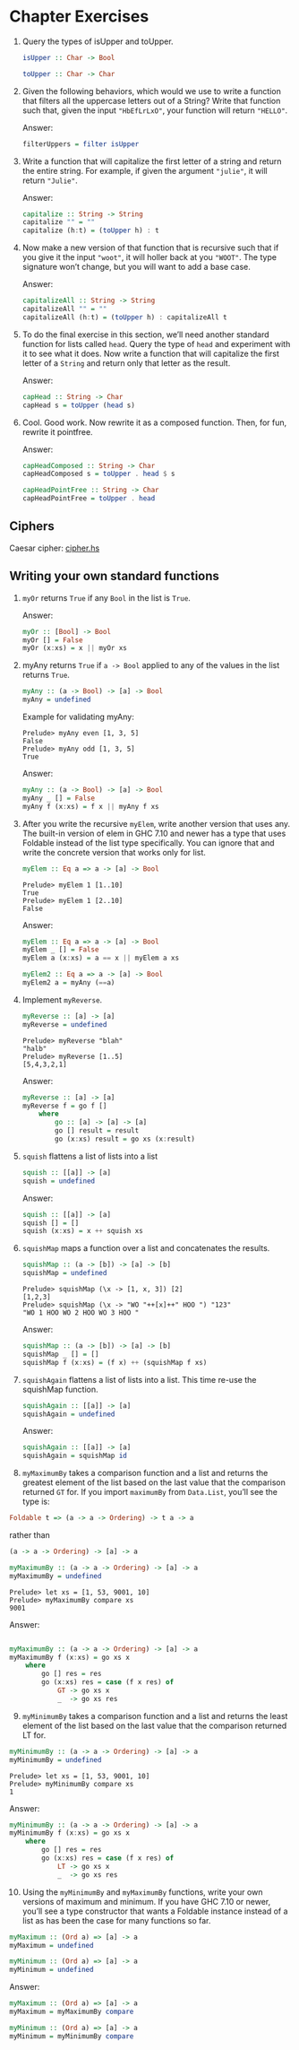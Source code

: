 # Chapter Exercises

1. Query the types of isUpper and toUpper.

    ```haskell
    isUpper :: Char -> Bool

    toUpper :: Char -> Char
    ```

2. Given the following behaviors, which would we use to write a function that filters all the uppercase letters out of a String? Write that function such that, given the input `"HbEfLrLxO"`, your function will return `"HELLO"`.

    Answer:
    ```haskell
    filterUppers = filter isUpper
    ```

3. Write a function that will capitalize the first letter of a string and return the entire string. For example, if given the argument `"julie"`, it will return `"Julie"`.

    Answer:
    ```haskell
    capitalize :: String -> String
    capitalize "" = ""
    capitalize (h:t) = (toUpper h) : t
    ```

4. Now make a new version of that function that is recursive such that if you give it the input `"woot"`, it will holler back at you `"WOOT"`. The type signature won’t change, but you will want to add a base case.

    Answer:
    ```haskell
    capitalizeAll :: String -> String
    capitalizeAll "" = ""
    capitalizeAll (h:t) = (toUpper h) : capitalizeAll t
    ```

5. To do the final exercise in this section, we’ll need another standard function for lists called `head`. Query the type of `head` and experiment with it to see what it does. Now write a function that will capitalize the first letter of a `String` and return only that letter as the result.

    Answer:
    ```haskell
    capHead :: String -> Char
    capHead s = toUpper (head s)
    ```

6. Cool. Good work. Now rewrite it as a composed function. Then, for fun, rewrite it pointfree.

    Answer:
    ```haskell
    capHeadComposed :: String -> Char
    capHeadComposed s = toUpper . head $ s

    capHeadPointFree :: String -> Char
    capHeadPointFree = toUpper . head
    ```

## Ciphers

Caesar cipher: [cipher.hs](./src/cipher.hs)

## Writing your own standard functions

1. `myOr` returns `True` if any `Bool` in the list is `True`.

    Answer:
    ```haskell
    myOr :: [Bool] -> Bool
    myOr [] = False
    myOr (x:xs) = x || myOr xs
    ```

2. myAny returns `True` if `a -> Bool` applied to any of the values in the
list returns `True`.

    ```haskell
    myAny :: (a -> Bool) -> [a] -> Bool
    myAny = undefined
    ```
    Example for validating myAny:
    ```
    Prelude> myAny even [1, 3, 5]
    False
    Prelude> myAny odd [1, 3, 5]
    True
    ```

    Answer:
    ```haskell
    myAny :: (a -> Bool) -> [a] -> Bool
    myAny _ [] = False
    myAny f (x:xs) = f x || myAny f xs
    ```

3. After you write the recursive `myElem`, write another version that uses any. The built-in version of elem in GHC 7.10 and newer has a type that uses Foldable instead of the list type specifically. You can ignore that and write the concrete version that works only for list.

    ```haskell
    myElem :: Eq a => a -> [a] -> Bool
    ```

    ```
    Prelude> myElem 1 [1..10]
    True
    Prelude> myElem 1 [2..10]
    False
    ```

    Answer:
    ```haskell
    myElem :: Eq a => a -> [a] -> Bool
    myElem _ [] = False
    myElem a (x:xs) = a == x || myElem a xs

    myElem2 :: Eq a => a -> [a] -> Bool
    myElem2 a = myAny (==a)
    ```

4. Implement `myReverse`.
    ```haskell
    myReverse :: [a] -> [a]
    myReverse = undefined
    ```
    ```
    Prelude> myReverse "blah"
    "halb"
    Prelude> myReverse [1..5]
    [5,4,3,2,1]
    ```

    Answer:
    ```haskell
    myReverse :: [a] -> [a]
    myReverse f = go f []
        where
            go :: [a] -> [a] -> [a]
            go [] result = result
            go (x:xs) result = go xs (x:result)
    ```

5. `squish` flattens a list of lists into a list
    ```haskell
    squish :: [[a]] -> [a]
    squish = undefined
    ```
    Answer:
    ```haskell
    squish :: [[a]] -> [a]
    squish [] = []
    squish (x:xs) = x ++ squish xs
    ```

6. `squishMap` maps a function over a list and concatenates the results.
    ```haskell
    squishMap :: (a -> [b]) -> [a] -> [b]
    squishMap = undefined
    ```
    ```
    Prelude> squishMap (\x -> [1, x, 3]) [2]
    [1,2,3]
    Prelude> squishMap (\x -> "WO "++[x]++" HOO ") "123"
    "WO 1 HOO WO 2 HOO WO 3 HOO "
    ```
    Answer:
    ```haskell
    squishMap :: (a -> [b]) -> [a] -> [b]
    squishMap _ [] = []
    squishMap f (x:xs) = (f x) ++ (squishMap f xs)
    ```

7. `squishAgain` flattens a list of lists into a list. This time re-use the squishMap function.
    ```haskell
    squishAgain :: [[a]] -> [a]
    squishAgain = undefined
    ```
    Answer:
    ```haskell
    squishAgain :: [[a]] -> [a]
    squishAgain = squishMap id
    ```

8. `myMaximumBy` takes a comparison function and a list and returns the greatest element of the list based on the last value that the comparison returned `GT` for. If you import `maximumBy` from `Data.List`, you’ll see the type is:

```haskell
Foldable t => (a -> a -> Ordering) -> t a -> a
```
rather than

```haskell
(a -> a -> Ordering) -> [a] -> a
```

```haskell
myMaximumBy :: (a -> a -> Ordering) -> [a] -> a
myMaximumBy = undefined
```
```
Prelude> let xs = [1, 53, 9001, 10]
Prelude> myMaximumBy compare xs
9001
```

Answer:
```haskell

myMaximumBy :: (a -> a -> Ordering) -> [a] -> a
myMaximumBy f (x:xs) = go xs x
    where
        go [] res = res
        go (x:xs) res = case (f x res) of
            GT -> go xs x
            _  -> go xs res
```


9. `myMinimumBy` takes a comparison function and a list and returns the least element of the list based on the last value that the comparison returned LT for.

```haskell
myMinimumBy :: (a -> a -> Ordering) -> [a] -> a
myMinimumBy = undefined
```
```
Prelude> let xs = [1, 53, 9001, 10]
Prelude> myMinimumBy compare xs
1
```

Answer:
```haskell
myMinimumBy :: (a -> a -> Ordering) -> [a] -> a
myMinimumBy f (x:xs) = go xs x
    where
        go [] res = res
        go (x:xs) res = case (f x res) of
            LT -> go xs x
            _  -> go xs res
```

10. Using the `myMinimumBy` and `myMaximumBy` functions, write your own versions of maximum and minimum. If you have GHC 7.10 or newer, you’ll see a type constructor that wants a Foldable instance instead of a list as has been the case for many functions so far.

```haskell
myMaximum :: (Ord a) => [a] -> a
myMaximum = undefined

myMinimum :: (Ord a) => [a] -> a
myMinimum = undefined
```

Answer:
```haskell
myMaximum :: (Ord a) => [a] -> a
myMaximum = myMaximumBy compare

myMinimum :: (Ord a) => [a] -> a
myMinimum = myMinimumBy compare
```
